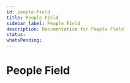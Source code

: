```yaml
---
id: people-field
title: People Field
sidebar_label: People Field
description: Documentation for People Field
status: 
whatsPending: 
---
```


# People Field

